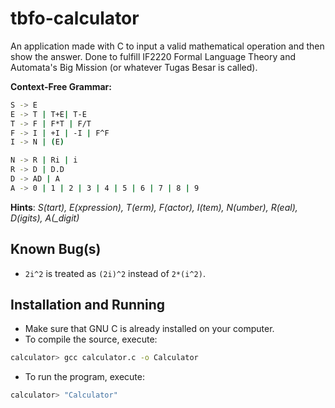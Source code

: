 # tbfo-calculator

An application made with C to input a valid mathematical operation and then show the answer.
Done to fulfill IF2220 Formal Language Theory and Automata's Big Mission (or whatever Tugas Besar is called).

**Context-Free Grammar:**
```bash
S -> E 
E -> T | T+E| T-E 
T -> F | F*T | F/T 
F -> I | +I | -I | F^F 
I -> N | (E) 

N -> R | Ri | i 
R -> D | D.D 
D -> AD | A 
A -> 0 | 1 | 2 | 3 | 4 | 5 | 6 | 7 | 8 | 9
```
**Hints**: _S(tart), E(xpression), T(erm), F(actor), I(tem), N(umber), R(eal), D(igits), A(\_digit)_

## Known Bug(s)
* `2i^2` is treated as `(2i)^2` instead of `2*(i^2)`.

## Installation and Running
* Make sure that GNU C is already installed on your computer.
* To compile the source, execute:
``` bash
calculator> gcc calculator.c -o Calculator
```
* To run the program, execute:
``` bash
calculator> "Calculator"
```
